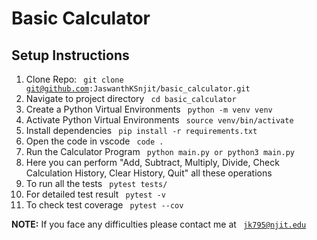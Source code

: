 # Basic Calculator

## Setup Instructions

1. Clone Repo: <code> git clone git@github.com:JaswanthKSnjit/basic_calculator.git </code>
2. Navigate to project directory <code> cd basic_calculator </code>
3. Create a Python Virtual Environments <code> python -m venv venv </code>
4. Activate Python Virtual Environments <code> source venv/bin/activate </code>
5. Install dependencies <code> pip install -r requirements.txt </code>
6. Open the code in vscode <code> code .</code>
7. Run the Calculator Program <code> python main.py or python3 main.py </code>
8. Here you can perform "Add, Subtract, Multiply, Divide, Check Calculation History, Clear History, Quit" all these operations
9. To run all the tests <code> pytest tests/ </code>
10. For detailed test result <code> pytest -v </code> 
11. To check  test coverage <code> pytest --cov </code>

**NOTE:** If you face any difficulties please contact me at <code> jk795@njit.edu </code>
